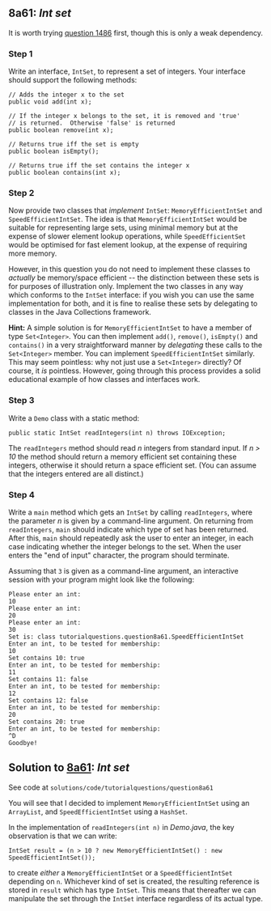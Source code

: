 ## 8a61: *Int set*

It is worth trying [question 1486](1486.md) first, though this is only a weak dependency.

### Step 1

Write an interface, `IntSet`, to represent a set of integers.
Your interface should support the following methods:

```
// Adds the integer x to the set
public void add(int x);

// If the integer x belongs to the set, it is removed and 'true'
// is returned.  Otherwise 'false' is returned
public boolean remove(int x);

// Returns true iff the set is empty
public boolean isEmpty();

// Returns true iff the set contains the integer x
public boolean contains(int x);
```

### Step 2

Now provide two classes that *implement* `IntSet`: `MemoryEfficientIntSet`
and `SpeedEfficientIntSet`.  The idea is that `MemoryEfficientIntSet` would
be suitable for representing large sets, using minimal memory but at the expense of slower
element lookup operations, while `SpeedEfficientSet` would be optimised for fast
element lookup, at the expense of requiring more memory.

However, in this question you do not need to implement these classes to *actually*
be memory/space efficient -- the distinction between these sets is for purposes of illustration
only.  Implement the two classes in any way which conforms to the
`IntSet` interface: if you wish you can use the same implementation for both,
and it is fine to realise these sets by delegating to classes in the Java Collections
framework.

**Hint:**  A simple solution is for `MemoryEfficientIntSet` to
have a member of type `Set<Integer>`.  You can then implement `add()`,
`remove()`, `isEmpty()` and `contains()` in a very straightforward
manner by *delegating* these calls to the `Set<Integer>` member.  You can implement
`SpeedEfficientIntSet` similarly.  This may seem pointless: why not just use a `Set<Integer>`
directly?  Of course, it *is* pointless.  However, going through this process provides a solid
educational example of how classes and interfaces work.

### Step 3

Write a `Demo` class with a static method:

```
public static IntSet readIntegers(int n) throws IOException;
```

The `readIntegers` method should read *n* integers from standard input.  If *n > 10* the
method should return a memory efficient set containing these integers, otherwise it should return
a space efficient set.  (You can assume that the integers entered are all distinct.)

### Step 4

Write a `main` method which gets an `IntSet` by calling `readIntegers`,
where the parameter *n* is given by a command-line argument.  On returning from `readIntegers`,
`main` should indicate which type of set has been returned.  After this, `main`
should repeatedly ask the user to enter an integer, in each case indicating whether the integer
belongs to the set.  When the user enters the "end of input" character, the program should terminate.

Assuming that `3` is given as a command-line argument, an interactive session with your
program might look like the following:

```
Please enter an int:
10
Please enter an int:
20
Please enter an int:
30
Set is: class tutorialquestions.question8a61.SpeedEfficientIntSet
Enter an int, to be tested for membership:
10
Set contains 10: true
Enter an int, to be tested for membership:
11
Set contains 11: false
Enter an int, to be tested for membership:
12
Set contains 12: false
Enter an int, to be tested for membership:
20
Set contains 20: true
Enter an int, to be tested for membership:
^D
Goodbye!
```

## Solution to [8a61](../questions/8a61): *Int set*

See code at `solutions/code/tutorialquestions/question8a61`

You will see that I decided to implement `MemoryEfficientIntSet` using
an `ArrayList`, and `SpeedEfficientIntSet` using a `HashSet`.

In the implementation of `readIntegers(int n)` in *Demo.java*, the key observation is that we can write:

```
IntSet result = (n > 10 ? new MemoryEfficientIntSet() : new SpeedEfficientIntSet());
```

to create *either* a `MemoryEfficientIntSet` or a `SpeedEfficientIntSet` depending on
`n`.  Whichever kind of set is created, the resulting reference is stored in `result` which
has type `IntSet`.  This means that thereafter we can manipulate the set through the `IntSet`
interface regardless of its actual type.
